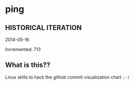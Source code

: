 # ping

## HISTORICAL ITERATION
2014-05-16

Incremented: 713

## What is this?? 
Linux skills to hack the github commit visualization chart `;-)`
